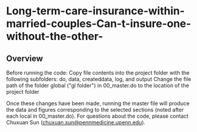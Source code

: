 # Long-term-care-insurance-within-married-couples-Can-t-insure-one-without-the-other-

## Overview
Before running the code:
Copy file contents into the project folder with the following subfolders: do, data, createddata, log, and output
Change the file path of the folder global (&quot;gl folder&quot;) in 00_master.do to the location of the project folder

Once these changes have been made, running the master file will produce the data and figures corresponding to the selected sections (noted after each local in 00_master.do).
For questions about the code, please contact Chuxuan Sun (chuxuan.sun@pennmedicine.upenn.edu).
